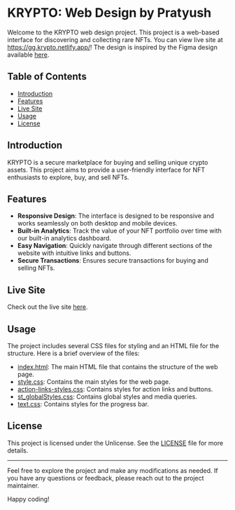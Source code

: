 # KRYPTO: Web Design by Pratyush

Welcome to the KRYPTO web design project. This project is a web-based interface for discovering and collecting rare NFTs. You can view live site at https://gg.krypto.netlify.app/! The design is inspired by the Figma design available [here](https://www.figma.com/design/gayPC9hS8ZhcDT33ts6wlH/).

## Table of Contents

- [Introduction](#introduction)
- [Features](#features)
- [Live Site](#live-site)
- [Usage](#usage)
- [License](#license)

## Introduction

KRYPTO is a secure marketplace for buying and selling unique crypto assets. This project aims to provide a user-friendly interface for NFT enthusiasts to explore, buy, and sell NFTs.

## Features

- **Responsive Design**: The interface is designed to be responsive and works seamlessly on both desktop and mobile devices.
- **Built-in Analytics**: Track the value of your NFT portfolio over time with our built-in analytics dashboard.
- **Easy Navigation**: Quickly navigate through different sections of the website with intuitive links and buttons.
- **Secure Transactions**: Ensures secure transactions for buying and selling NFTs.

## Live Site

Check out the live site [here](https://gg.krypto.netlify.app/).

## Usage

The project includes several CSS files for styling and an HTML file for the structure. Here is a brief overview of the files:

- [index.html](http://_vscodecontentref_/2): The main HTML file that contains the structure of the web page.
- [style.css](http://_vscodecontentref_/3): Contains the main styles for the web page.
- [action-links-styles.css](http://_vscodecontentref_/4): Contains styles for action links and buttons.
- [st_globalStyles.css](http://_vscodecontentref_/5): Contains global styles and media queries.
- [text.css](http://_vscodecontentref_/6): Contains styles for the progress bar.

## License

This project is licensed under the Unlicense. See the [LICENSE](LICENSE) file for more details.

---

Feel free to explore the project and make any modifications as needed. If you have any questions or feedback, please reach out to the project maintainer.

Happy coding!